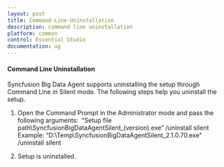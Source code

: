 ```yaml
---
layout: post
title: Command-Line-Uninstallation
description: command line uninstallation
platform: common
control: Essential Studio
documentation: ug
---
```


#### Command Line Uninstallation

Syncfusion Big Data Agent supports uninstalling the setup through Command Line in Silent mode. The following steps help you uninstall the setup. 

1.    Open the Command Prompt in the Administrator mode and pass the following arguments: 
      “Setup file path\SyncfusionBigDataAgentSilent_(version).exe” /uninstall silent
      Example: “D:\Temp\SyncfusionBigDataAgentSilent_2.1.0.70.exe" /uninstall silent

2.    Setup is uninstalled.



